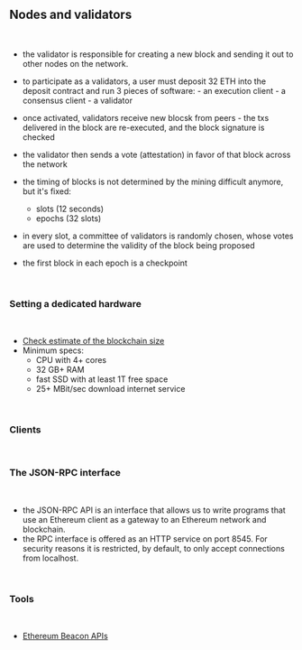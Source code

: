 ## Nodes and validators


<br>

- the validator is responsible for creating a new block and sending it out to other nodes on the network.
- to participate as a validators, a user must deposit 32 ETH into the deposit contract and run 3 pieces of software: - an execution client - a consensus client - a validator
- once activated, validators receive new blocsk from peers - the txs delivered in the block are re-executed, and the block signature is checked
- the validator then sends a vote (attestation) in favor of that block across the network
- the timing of blocks is not determined by the mining difficult anymore, but it's fixed:

    - slots (12 seconds)
    - epochs (32 slots)

- in every slot, a committee of validators is randomly chosen, whose votes are used to determine the validity of the block being proposed
- the first block in each epoch is a checkpoint

<br>

### Setting a dedicated hardware

<br>

* [Check estimate of the blockchain size](https://bitinfocharts.com/ethereum/)
* Minimum specs:
  - CPU with 4+ cores
  - 32 GB+ RAM
  - fast SSD with at least 1T free space
  - 25+ MBit/sec download internet service



<br>

### Clients

<br>


### The JSON-RPC interface

<br>

* the JSON-RPC API is an interface that allows us to write programs that use an Ethereum client as a gateway to an Ethereum network and blockchain.
* the RPC interface is offered as an HTTP service on port 8545. For security reasons it is restricted, by default, to only accept connections from localhost.

<br>

### Tools

<br>

* [Ethereum Beacon APIs](https://github.com/ethereum/beacon-apis)


